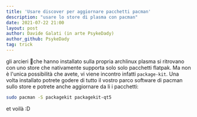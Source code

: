 ```yaml
---
title: 'Usare discover per aggiornare pacchetti pacman'
description: "usare lo store di plasma con pacman"
date: 2021-07-22 21:00
layout: post
author: Davide Galati (in arte PsykeDady)
author_github: PsykeDady
tag: trick
---
```


gli arcieri 🏹che hanno installato sulla propria archlinux plasma si ritrovano con uno store che nativamente supporta solo solo pacchetti flatpak. 
Ma non è l'unica possibilità che avete, vi viene incontro infatti `package-kit`. Una volta installato potrete godere di tutto il vostro parco software di pacman sullo store e potrete anche aggiornare da li i pacchetti: 

```bash
sudo pacman -S packagekit packagekit-qt5
```

et voilà :D
